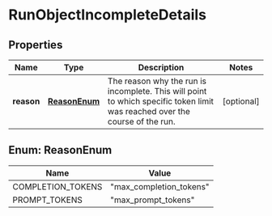 # RunObjectIncompleteDetails

## Properties
Name | Type | Description | Notes
------------ | ------------- | ------------- | -------------
**reason** | [**ReasonEnum**](#ReasonEnum) | The reason why the run is incomplete. This will point to which specific token limit was reached over the course of the run. |  [optional]

<a name="ReasonEnum"></a>
## Enum: ReasonEnum
Name | Value
---- | -----
COMPLETION_TOKENS | &quot;max_completion_tokens&quot;
PROMPT_TOKENS | &quot;max_prompt_tokens&quot;
